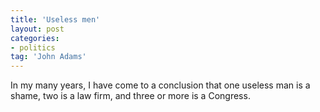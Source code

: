 ```yaml
---
title: 'Useless men'
layout: post
categories:
- politics
tag: 'John Adams'
---
```


In my many years, I have come to a conclusion that one useless man is a shame, two is a law firm, and three or more is a Congress.
